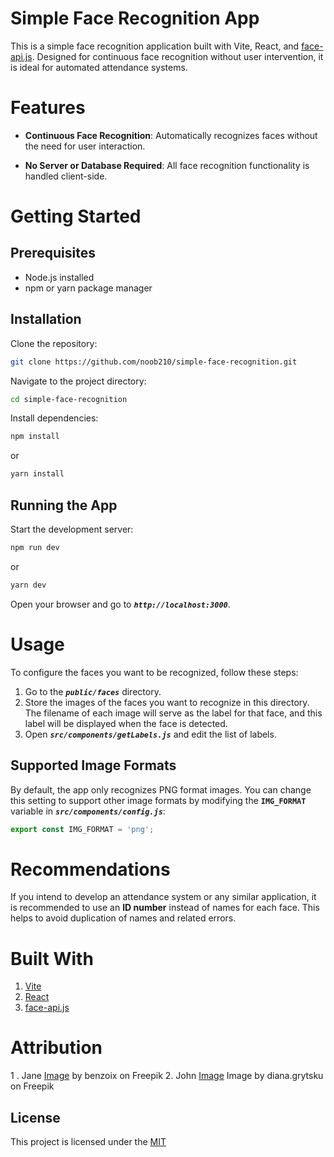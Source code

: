 # Simple Face Recognition App

This is a simple face recognition application built with Vite, React, and [face-api.js](https://github.com/justadudewhohacks/face-api.js). Designed for continuous face recognition without user intervention, it is ideal for automated attendance systems.

# Features
* **Continuous Face Recognition**: Automatically recognizes faces without the need for user interaction.

* **No Server or Database Required**: All face recognition functionality is handled client-side.

# Getting Started

## Prerequisites
* Node.js installed
* npm or yarn package manager

## Installation
Clone the repository:
```bash
git clone https://github.com/noob210/simple-face-recognition.git
```

Navigate to the project directory:
```bash
cd simple-face-recognition
```

Install dependencies:
```bash
npm install
```
or

```bash
yarn install
```

## Running the App
Start the development server:

```bash
npm run dev
```
or

```bash
yarn dev
```
Open your browser and go to ***`http://localhost:3000`***.

# Usage
To configure the faces you want to be recognized, follow these steps:

1. Go to the ***`public/faces`*** directory.
2. Store the images of the faces you want to recognize in this directory. The filename of each image will serve as the label for that face, and this label will be displayed when the face is detected.
3. Open ***`src/components/getLabels.js`*** and edit the list of labels.

## Supported Image Formats
By default, the app only recognizes PNG format images. You can change this setting to support other image formats by modifying the **`IMG_FORMAT`** variable in ***`src/components/config.js`***:

```javascript
export const IMG_FORMAT = 'png';
```

# Recommendations
If you intend to develop an attendance system or any similar application, it is recommended to use an **ID number** instead of names for each face. This helps to avoid duplication of names and related errors.

# Built With
1. [Vite](https://vitejs.dev/)
2. [React](https://reactjs.org/)
3. [face-api.js](https://github.com/justadudewhohacks/face-api.js)

# Attribution
1 . Jane [Image](https://www.freepik.com/free-photo/lifestyle-people-emotions-casual-concept-confident-nice-smiling-asian-woman-cross-arms-chest-confident-ready-help-listening-coworkers-taking-part-conversation_17096951.htm#fromView=search&page=1&position=0&uuid=d26d6360-8834-4568-a76f-efb7c16ba855) by benzoix on Freepik
2. John [Image](https://www.freepik.com/free-photo/happy-business-man-wearing-grey-suit-standing-isolated-white-wall_12098163.htm#fromView=search&page=1&position=4&uuid=d26d6360-8834-4568-a76f-efb7c16ba855) Image by diana.grytsku on Freepik

## License

This project is licensed under the [MIT](https://choosealicense.com/licenses/mit/)